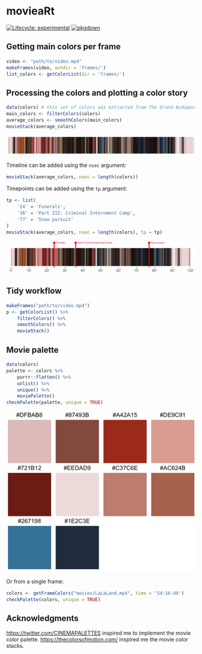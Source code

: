 # movieaRt

<!-- badges: start -->
[![Lifecycle: experimental](https://img.shields.io/badge/lifecycle-experimental-orange.svg)](https://www.tidyverse.org/lifecycle/#experimental)
[![pkgdown](https://github.com/js2264/movieaRt/workflows/pkgdown/badge.svg)](https://github.com/js2264/movieaRt/actions)
<!-- badges: end -->

## Getting main colors per frame

```r
video <- "path/to/video.mp4"
makeFrames(video, outdir = 'frames/')
list_colors <- getColorList(dir = 'frames/')
```

## Processing the colors and plotting a color story

```r
data(colors) # this set of colors was extracted from The Grand Budapest Hotel, directed by Wes Anderson.
main_colors <- filterColors(colors)
average_colors <- smoothColors(main_colors)
movieStack(average_colors)
```

![](man/figures/TGBH.png)

Timeline can be added using the `nsec` argument: 

```r
movieStack(average_colors, nsec = length(colors))
```

Timepoints can be added using the `tp` argument: 

```r
tp <- list(
    '24' = 'Funerals', 
    '36' = 'Part III: Criminal Internment Camp', 
    '77' = 'Snow pursuit'
)
movieStack(average_colors, nsec = length(colors), tp = tp)
```

![](man/figures/TGBH_with-timepoints.png)

## Tidy workflow

```r
makeFrames("path/to/video.mp4")
p <- getColorList() %>% 
    filterColors() %>% 
    smoothColors() %>% 
    movieStack()
```

## Movie palette

```r
data(colors)
palette <- colors %>%
    purrr::flatten() %>% 
    unlist() %>% 
    unique() %>% 
    moviePalette()
checkPalette(palette, unique = TRUE)
```

![](man/figures/TGBH_palette.png)

Or from a single frame: 

```r
colors <- getFrameColors("movies/LaLaLand.mp4", time = '54:16:40')
checkPalette(colors, unique = TRUE)
```

## Acknowledgments

https://twitter.com/CINEMAPALETTES inspired me to implement the movie color palette. 
https://thecolorsofmotion.com/ inspired me the movie color stacks. 
